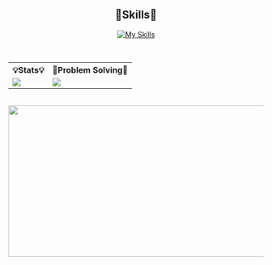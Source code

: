 <!--
**BDlhj/BDlhj** is a ✨ _special_ ✨ repository because its `README.md` (this file) appears on your GitHub profile.

Here are some ideas to get you started:

- 🔭 I’m currently working on ...
- 🌱 I’m currently learning ...
- 👯 I’m looking to collaborate on ...
- 🤔 I’m looking for help with ...
- 💬 Ask me about ...
- 📫 How to reach me: ...
- 😄 Pronouns: ...
- ⚡ Fun fact: ...
-->

<div align=center>

## 💪Skills💪
[![My Skills](https://skillicons.dev/icons?i=python,django,postgresql,redis,git,github,aws&theme=light)](https://skillicons.dev)

<br>

<table border="0">
  <tr>
    <th>💡Stats💡</th>
    <th>📝Problem Solving📝</th>
  </tr>
  <tr>
    <td>
      <img src="https://github-readme-stats.vercel.app/api?username=BDlhj&count_private=true&show_icons=true&theme=catppuccin_latte" />
    </td>
    <td>
      <a href="https://skillicons.dev">
        <img src="https://mazassumnida.wtf/api/v2/generate_badge?boj=akk808" />
      </a>
    </td>
  </tr>
</table>

<br>

<a href="https://github.com/devxb/gitanimals">
  <img 
    src="https://render.gitanimals.org/farms/bdlhj"
    width="800"
    height="300"  
  />
</a>
